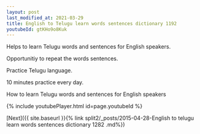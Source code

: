```yaml
---
layout: post
last_modified_at: 2021-03-29
title: English to Telugu learn words sentences dictionary 1192 
youtubeId: gtKHo9o8Kuk
---
```

 
 
Helps to learn Telugu words and sentences for English speakers.

Opportunitiy to repeat the words sentences. 

Practice Telugu language. 
 
10 minutes practice every day. 
 
How to learn Telugu words and sentences for English speakers 
 
{% include youtubePlayer.html id=page.youtubeId %}
 
 
[Next]({{ site.baseurl }}{% link  split2/_posts/2015-04-28-English to telugu learn words sentences dictionary 1282 .md%})
 
